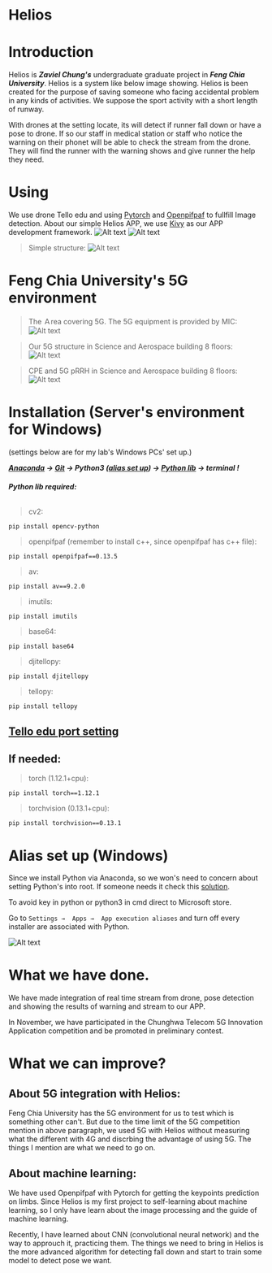 # Helios 
# Introduction
Helios is ***Zaviel Chung's*** undergraduate graduate project in ***Feng Chia University***.
Helios is a system like below image showing. Helios is been created for the purpose of saving someone who facing accidental problem in any kinds of activities. We suppose the sport activity with a short length of runway. 

With drones at the setting locate, its will detect if runner fall down or have a pose to drone. If so our staff in medical station or staff who notice the warning on their phonet will be able to check the stream from the drone. They will find the runner with the warning shows and give runner the help they need. 
# Using
We use drone Tello edu and using [Pytorch](https://pytorch.org/) and [Openpifpaf](https://openpifpaf.github.io/intro.html) to fullfill Image detection. About our simple Helios APP, we use [Kivy](https://kivy.org/) as our APP development framework. 
![Alt text](screenshot/Helios_Structure.png)
![Alt text](screenshot/Helios_structureGIF.gif)
>Simple structure:
![Alt text](screenshot/simple_structure.png)
# Feng Chia University's 5G environment

>The Ａrea covering 5G. The 5G equipment is provided by MIC:
![Alt text](screenshot/FCU_ZoneOf5G.png)

>Our 5G structure in Science and Aerospace building 8 floors:
![Alt text](screenshot/FCU_5G_Structure.png)

>CPE and 5G pRRH in Science and Aerospace building 8 floors:
![Alt text](screenshot/SAB_8floors'_set.png)
# Installation (Server's environment for Windows)
(settings below are for my lab's Windows PCs' set up.)

***[Anaconda](https://docs.anaconda.com/anaconda/install/index.html) -> [Git](https://gitforwindows.org/
) -> Python3 ([alias set up](#alias-set-up-windows)) -> [Python lib](#python-lib-required) -> terminal !***

###### ***Python lib required:***
>cv2: 

    pip install opencv-python
     
>openpifpaf (remember to install c++, since openpifpaf has c++ file): 

    pip install openpifpaf==0.13.5
     
>av: 

    pip install av==9.2.0
     
>imutils: 

    pip install imutils

>base64: 

    pip install base64
    
>djitellopy: 

    pip install djitellopy
     
>tellopy: 

    pip install tellopy   
    
## [Tello edu port setting](Demo_1220/README.md#setting-about-tello-edu)

## If needed:
>torch (1.12.1+cpu):

    pip install torch==1.12.1 
    
>torchvision (0.13.1+cpu):

    pip install torchvision==0.13.1
     
# Alias set up (Windows)
Since we install Python via Anaconda, so we won's need to concern about setting Python's into root. If someone needs it check this [solution](https://stackoverflow.com/a/58773979).

To avoid key in python or python3 in cmd direct to Microsoft store.

Go to ```Settings →  Apps →  App execution aliases``` and turn off every installer are associated with Python.

![Alt text](screenshot/windowsapp_alias.png)

# What we have done.
We have made integration of real time stream from drone, pose detection and showing the results of warning and stream to our APP.  

In November, we have participated in the Chunghwa Telecom 5G Innovation Application competition and be promoted in preliminary contest. 
# What we can improve?
## About 5G integration with Helios:

  Feng Chia University has the 5G environment for us to test which is something other can't. But due to the time limit of the 5G competition mention in above paragraph, we used 5G with Helios without measuring what the different with 4G and discrbing the advantage of using 5G. The things I mention are what we need to go on.
## About machine learning:

  We have used Openpifpaf with Pytorch for getting the keypoints prediction on limbs. Since Helios is my first project to self-learning about machine learning, so I only have learn about the image processing and the guide of machine learning. 
  
  Recently, I have learned about CNN (convolutional neural network) and the way to approuch it, practicing them. The things we need to bring in Helios is the more advanced algorithm for detecting fall down and start to train some model to detect pose we want.
